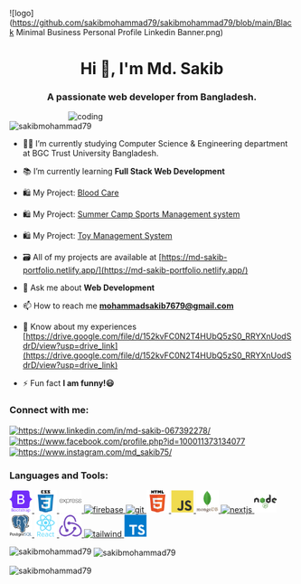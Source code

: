 ![logo](https://github.com/sakibmohammad79/sakibmohammad79/blob/main/Black Minimal Business Personal Profile Linkedin Banner.png)
<h1 align="center">Hi 👋, I'm Md. Sakib</h1>
<h3 align="center">A passionate web developer from Bangladesh.</h3>

<img align="right" alt="coding" width="400" src="https://camo.githubusercontent.com/7de37139d0b4c1ce40865e799b446c0e963a3dd8fb68d239707237c40604fa3d/68747470733a2f2f63646e2e6472696262626c652e636f6d2f75736572732f3733303730332f73637265656e73686f74732f363538313234332f6176656e746f2e676966">


<p align="left"> <img src="https://komarev.com/ghpvc/?username=sakibmohammad79&label=Profile%20views&color=0e75b6&style=flat" alt="sakibmohammad79" /> </p>

- 🧑‍💻 I’m currently studying Computer Science & Engineering department at BGC Trust University Bangladesh.

- 📚 I’m currently learning **Full Stack Web Development**

- 🛍 My Project: [Blood Care](https://blood-donation-client-one.vercel.app/)

- 🛍 My Project: [Summer Camp Sports Management system](https://wolves-sports.web.app/)

- 🛍 My Project: [Toy Management System](https://toy-marketplace-ass11.web.app/)

- 🗃 All of my projects are available at [https://md-sakib-portfolio.netlify.app/](https://md-sakib-portfolio.netlify.app/)

- 💬 Ask me about **Web Development**

- 📫 How to reach me **mohammadsakib7679@gmail.com**

- 📄 Know about my experiences [https://drive.google.com/file/d/152kvFC0N2T4HUbQ5zS0_RRYXnUodSdrD/view?usp=drive_link](https://drive.google.com/file/d/152kvFC0N2T4HUbQ5zS0_RRYXnUodSdrD/view?usp=drive_link)

- ⚡ Fun fact **I am funny!😃**

<h3 align="left">Connect with me:</h3>
<p align="left">
<a href="https://www.linkedin.com/in/md-sakib-067392278/" target="blank"><img align="center" src="https://raw.githubusercontent.com/rahuldkjain/github-profile-readme-generator/master/src/images/icons/Social/linked-in-alt.svg" alt="https://www.linkedin.com/in/md-sakib-067392278/" height="30" width="40" /></a>
<a href="https://www.facebook.com/profile.php?id=100011373134077" target="blank"><img align="center" src="https://raw.githubusercontent.com/rahuldkjain/github-profile-readme-generator/master/src/images/icons/Social/facebook.svg" alt="https://www.facebook.com/profile.php?id=100011373134077" height="30" width="40" /></a>
<a href="https://www.instagram.com/md_sakib75/" target="blank"><img align="center" src="https://raw.githubusercontent.com/rahuldkjain/github-profile-readme-generator/master/src/images/icons/Social/instagram.svg" alt="https://www.instagram.com/md_sakib75/" height="30" width="40" /></a>
</p>

<h3 align="left">Languages and Tools:</h3>
<p align="left"> <a href="https://getbootstrap.com" target="_blank" rel="noreferrer"> <img src="https://raw.githubusercontent.com/devicons/devicon/master/icons/bootstrap/bootstrap-plain-wordmark.svg" alt="bootstrap" width="40" height="40"/> </a> <a href="https://www.w3schools.com/css/" target="_blank" rel="noreferrer"> <img src="https://raw.githubusercontent.com/devicons/devicon/master/icons/css3/css3-original-wordmark.svg" alt="css3" width="40" height="40"/> </a> <a href="https://expressjs.com" target="_blank" rel="noreferrer"> <img src="https://raw.githubusercontent.com/devicons/devicon/master/icons/express/express-original-wordmark.svg" alt="express" width="40" height="40"/> </a> <a href="https://firebase.google.com/" target="_blank" rel="noreferrer"> <img src="https://www.vectorlogo.zone/logos/firebase/firebase-icon.svg" alt="firebase" width="40" height="40"/> </a> <a href="https://git-scm.com/" target="_blank" rel="noreferrer"> <img src="https://www.vectorlogo.zone/logos/git-scm/git-scm-icon.svg" alt="git" width="40" height="40"/> </a> <a href="https://www.w3.org/html/" target="_blank" rel="noreferrer"> <img src="https://raw.githubusercontent.com/devicons/devicon/master/icons/html5/html5-original-wordmark.svg" alt="html5" width="40" height="40"/> </a> <a href="https://developer.mozilla.org/en-US/docs/Web/JavaScript" target="_blank" rel="noreferrer"> <img src="https://raw.githubusercontent.com/devicons/devicon/master/icons/javascript/javascript-original.svg" alt="javascript" width="40" height="40"/> </a> <a href="https://www.mongodb.com/" target="_blank" rel="noreferrer"> <img src="https://raw.githubusercontent.com/devicons/devicon/master/icons/mongodb/mongodb-original-wordmark.svg" alt="mongodb" width="40" height="40"/> </a> <a href="https://nextjs.org/" target="_blank" rel="noreferrer"> <img src="https://cdn.worldvectorlogo.com/logos/nextjs-2.svg" alt="nextjs" width="40" height="40"/> </a> <a href="https://nodejs.org" target="_blank" rel="noreferrer"> <img src="https://raw.githubusercontent.com/devicons/devicon/master/icons/nodejs/nodejs-original-wordmark.svg" alt="nodejs" width="40" height="40"/> </a> <a href="https://www.postgresql.org" target="_blank" rel="noreferrer"> <img src="https://raw.githubusercontent.com/devicons/devicon/master/icons/postgresql/postgresql-original-wordmark.svg" alt="postgresql" width="40" height="40"/> </a> <a href="https://reactjs.org/" target="_blank" rel="noreferrer"> <img src="https://raw.githubusercontent.com/devicons/devicon/master/icons/react/react-original-wordmark.svg" alt="react" width="40" height="40"/> </a> <a href="https://redux.js.org" target="_blank" rel="noreferrer"> <img src="https://raw.githubusercontent.com/devicons/devicon/master/icons/redux/redux-original.svg" alt="redux" width="40" height="40"/> </a> <a href="https://tailwindcss.com/" target="_blank" rel="noreferrer"> <img src="https://www.vectorlogo.zone/logos/tailwindcss/tailwindcss-icon.svg" alt="tailwind" width="40" height="40"/> </a> <a href="https://www.typescriptlang.org/" target="_blank" rel="noreferrer"> <img src="https://raw.githubusercontent.com/devicons/devicon/master/icons/typescript/typescript-original.svg" alt="typescript" width="40" height="40"/> </a> </p>

<p><img align="left" src="https://github-readme-stats.vercel.app/api/top-langs?username=sakibmohammad79&show_icons=true&locale=en&layout=compact" alt="sakibmohammad79" /></p>

<p>&nbsp;<img align="center" src="https://github-readme-stats.vercel.app/api?username=sakibmohammad79&show_icons=true&locale=en" alt="sakibmohammad79" /></p>

<p><img align="center" src="https://github-readme-streak-stats.herokuapp.com/?user=sakibmohammad79&" alt="sakibmohammad79" /></p>
